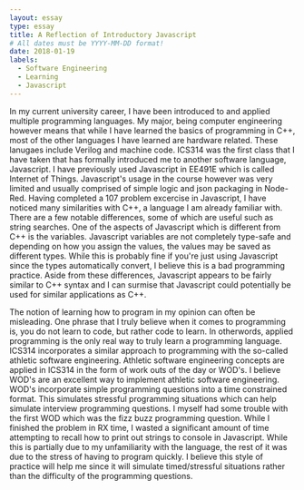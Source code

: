 ```yaml
---
layout: essay
type: essay
title: A Reflection of Introductory Javascript
# All dates must be YYYY-MM-DD format!
date: 2018-01-19
labels:
  - Software Engineering
  - Learning
  - Javascript
---
```


In my current university career, I have been introduced to and applied multiple programming languages. My major, being computer engineering however means that while I have learned the basics of programming in C++, most of the other languages I have learned are hardware related. These lanugaes include Verilog and machine code. ICS314 was the first class that I have taken that has formally introduced me to another software language, Javascript. I have previously used Javascript in EE491E which is called Internet of Things. Javascript's usage in the course however was very limited and usually comprised of simple logic and json packaging in Node-Red. Having completed a 107 problem excercise in Javascript, I have noticed many similarities with C++, a language I am already familiar with. There are a few notable differences, some of which are useful such as string searches. One of the aspects of Javascript which is different from C++ is the variables. Javascript variables are not completely type-safe and depending on how you assign the values, the values may be saved as different types. While this is probably fine if you're just using Javascript since the types automatically convert, I believe this is a bad programming practice. Aside from these differences, Javascript appears to be fairly similar to C++ syntax and I can surmise that Javascript could potentially be used for similar applications as C++.

The notion of learning how to program in my opinion can often be misleading. One phrase that I truly believe when it comes to programming is, you do not learn to code, but rather code to learn. In otherwords, applied programming is the only real way to truly learn a programming language. ICS314 incorporates a similar approach to programming with the so-called athletic software engineering. Athletic software engineering concepts are applied in ICS314 in the form of work outs of the day or WOD's. I believe WOD's are an excellent way to implement athletic software engineering. WOD's incorporate simple programming questions into a time constrained format. This simulates stressful programming situations which can help simulate interview programming questions. I myself had some trouble with the first WOD which was the fizz buzz programming question. While I finished the problem in RX time, I wasted a significant amount of time attempting to recall how to print out strings to console in Javascript. While this is partially due to my unfamiliarity with the language, the rest of it was due to the stress of having to program quickly. I believe this style of practice will help me since it will simulate timed/stressful situations rather than the difficulty of the programming questions.
